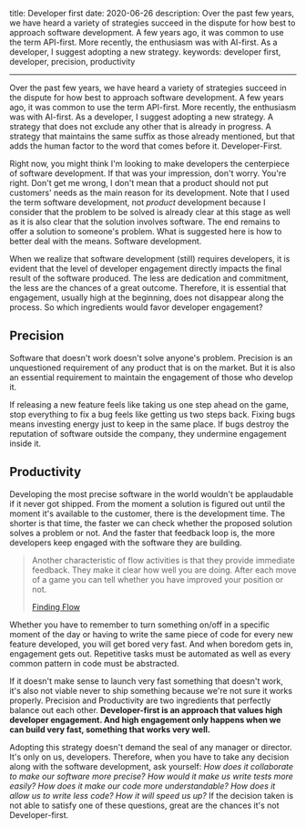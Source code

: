 title: Developer first
date: 2020-06-26
description: Over the past few years, we have heard a variety of strategies succeed in the dispute for how best to approach software development. A few years ago, it was common to use the term API-first. More recently, the enthusiasm was with AI-first. As a developer, I suggest adopting a new strategy.
keywords: developer first, developer, precision, productivity

---

Over the past few years, we have heard a variety of strategies succeed in the dispute for how best to approach software development. A few years ago, it was common to use the term API-first. More recently, the enthusiasm was with AI-first. As a developer, I suggest adopting a new strategy. A strategy that does not exclude any other that is already in progress. A strategy that maintains the same suffix as those already mentioned, but that adds the human factor to the word that comes before it. Developer-First.

Right now, you might think I'm looking to make developers the centerpiece of software development. If that was your impression, don't worry. You're right. Don't get me wrong, I don't mean that a product should not put customers' needs as the main reason for its development. Note that I used the term software development, not *product* development because I consider that the problem to be solved is already clear at this stage as well as it is also clear that the solution involves software. The end remains to offer a solution to someone's problem. What is suggested here is how to better deal with the means. Software development.

When we realize that software development (still) requires developers, it is evident that the level of developer engagement directly impacts the final result of the software produced. The less are dedication and commitment, the less are the chances of a great outcome. Therefore, it is essential that engagement, usually high at the beginning, does not disappear along the process. So which ingredients would favor developer engagement?

## Precision

Software that doesn't work doesn't solve anyone's problem. Precision is an unquestioned requirement of any product that is on the market. But it is also an essential requirement to maintain the engagement of those who develop it.

If releasing a new feature feels like taking us one step ahead on the game, stop everything to fix a bug feels like getting us two steps back. Fixing bugs means investing energy just to keep in the same place. If bugs destroy the reputation of software outside the company, they undermine engagement inside it.

## Productivity

Developing the most precise software in the world wouldn't be applaudable if it never got shipped. From the moment a solution is figured out until the moment it's available to the customer, there is the development time. The shorter is that time, the faster we can check whether the proposed solution solves a problem or not. And the faster that feedback loop is, the more developers keep engaged with the software they are building.

> Another characteristic of flow activities is that they provide immediate feedback. They make it clear how well you are doing. After each move of a game you can tell whether you have improved your position or not.
>
> [Finding Flow](https://www.thriftbooks.com/w/finding-flow-the-psychology-of-engagement-with-everyday-life-masterminds-series_mihaly-csikszentmihalyi/253384/#isbn=0465045138&idiq=1009114)

Whether you have to remember to turn something on/off in a specific moment of the day or having to write the same piece of code for every new feature developed, you will get bored very fast. And when boredom gets in, engagement gets out. Repetitive tasks must be automated as well as every common pattern in code must be abstracted.

If it doesn't make sense to launch very fast something that doesn't work, it's also not viable never to ship something because we're not sure it works properly. Precision and Productivity are two ingredients that perfectly balance out each other. **Developer-first is an approach that values high developer engagement. And high engagement only happens when we can build very fast, something that works very well.**

Adopting this strategy doesn't demand the seal of any manager or director. It's only on us, developers. Therefore, when you have to take any decision along with the software development, ask yourself: *How does it collaborate to make our software more precise? How would it make us write tests more easily? How does it make our code more understandable? How does it allow us to write less code? How it will speed us up?* If the decision taken is not able to satisfy one of these questions, great are the chances it's not Developer-first.
